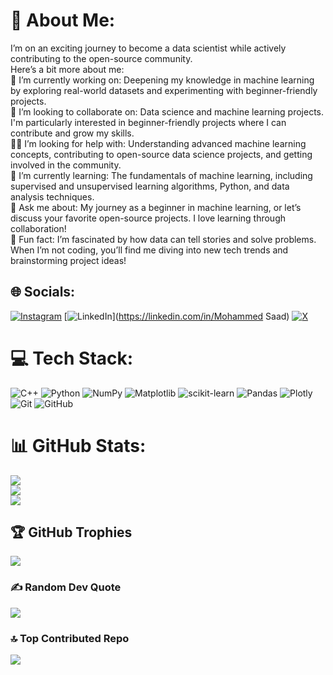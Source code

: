 # 💫 About Me:
I’m on an exciting journey to become a data scientist while actively contributing to the open-source community. <br>Here’s a bit more about me:<br>🌱 I’m currently working on: Deepening my knowledge in machine learning by exploring real-world datasets and experimenting with beginner-friendly projects.<br>🤝 I’m looking to collaborate on: Data science and machine learning projects. I'm particularly interested in beginner-friendly projects where I can contribute and grow my skills.<br>🙋‍♂️ I’m looking for help with: Understanding advanced machine learning concepts, contributing to open-source data science projects, and getting involved in the community.<br>📖 I’m currently learning: The fundamentals of machine learning, including supervised and unsupervised learning algorithms, Python, and data analysis techniques.<br>💬 Ask me about: My journey as a beginner in machine learning, or let’s discuss your favorite open-source projects. I love learning through collaboration!<br>🎉 Fun fact: I’m fascinated by how data can tell stories and solve problems. When I’m not coding, you’ll find me diving into new tech trends and brainstorming project ideas!


## 🌐 Socials:
[![Instagram](https://img.shields.io/badge/Instagram-%23E4405F.svg?logo=Instagram&logoColor=white)](https://instagram.com/saad_khan_09) [![LinkedIn](https://img.shields.io/badge/LinkedIn-%230077B5.svg?logo=linkedin&logoColor=white)](https://linkedin.com/in/Mohammed Saad) [![X](https://img.shields.io/badge/X-black.svg?logo=X&logoColor=white)](https://x.com/ByTheWayItsSaad) 

# 💻 Tech Stack:
![C++](https://img.shields.io/badge/c++-%2300599C.svg?style=plastic&logo=c%2B%2B&logoColor=white) ![Python](https://img.shields.io/badge/python-3670A0?style=plastic&logo=python&logoColor=ffdd54) ![NumPy](https://img.shields.io/badge/numpy-%23013243.svg?style=plastic&logo=numpy&logoColor=white) ![Matplotlib](https://img.shields.io/badge/Matplotlib-%23ffffff.svg?style=plastic&logo=Matplotlib&logoColor=black) ![scikit-learn](https://img.shields.io/badge/scikit--learn-%23F7931E.svg?style=plastic&logo=scikit-learn&logoColor=white) ![Pandas](https://img.shields.io/badge/pandas-%23150458.svg?style=plastic&logo=pandas&logoColor=white) ![Plotly](https://img.shields.io/badge/Plotly-%233F4F75.svg?style=plastic&logo=plotly&logoColor=white) ![Git](https://img.shields.io/badge/git-%23F05033.svg?style=plastic&logo=git&logoColor=white) ![GitHub](https://img.shields.io/badge/github-%23121011.svg?style=plastic&logo=github&logoColor=white)
# 📊 GitHub Stats:
![](https://github-readme-stats.vercel.app/api?username=MdSaad09&theme=dark&hide_border=false&include_all_commits=false&count_private=false)<br/>
![](https://github-readme-streak-stats.herokuapp.com/?user=MdSaad09&theme=dark&hide_border=false)<br/>
![](https://github-readme-stats.vercel.app/api/top-langs/?username=MdSaad09&theme=dark&hide_border=false&include_all_commits=false&count_private=false&layout=compact)

## 🏆 GitHub Trophies
![](https://github-profile-trophy.vercel.app/?username=MdSaad09&theme=tokyonight&no-frame=false&no-bg=true&margin-w=4)

### ✍️ Random Dev Quote
![](https://quotes-github-readme.vercel.app/api?type=horizontal&theme=tokyonight)

### 🔝 Top Contributed Repo
![](https://github-contributor-stats.vercel.app/api?username=MdSaad09&limit=5&theme=tokyonight&combine_all_yearly_contributions=true)

<!-- Proudly created with GPRM ( https://gprm.itsvg.in ) -->
